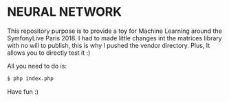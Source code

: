 # NEURAL NETWORK


This repository purpose is to provide a toy for Machine Learning around the SymfonyLive Paris 2018.
I had to made little changes int the matrices library with no will to publish, this is why I pushed the vendor directory.
Plus, It allows you to directly test it :)

All you need to do is:

```bash
$ php index.php
```

Have fun :)